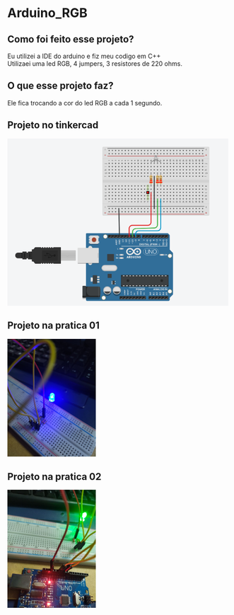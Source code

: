 # Arduino_RGB

## Como foi feito esse projeto?
Eu utilizei a IDE do arduino e fiz meu codigo em C++ <br>
Utilizaei uma led RGB, 4 jumpers, 3 resistores de 220 ohms.

## O que esse projeto faz?
Ele fica trocando a cor do led RGB a cada 1 segundo. <br>

## Projeto no tinkercad
<img src="https://github.com/Tiodevs/Arduino_RGB/blob/main/Projeto_digital.png?raw=true" width="500">

## Projeto na pratica 01
<img src="https://raw.githubusercontent.com/Tiodevs/Arduino_RGB/main/Led_RGB.jpeg" width="200">

## Projeto na pratica 02
<img src="https://raw.githubusercontent.com/Tiodevs/Arduino_RGB/main/Pinos_no_arduino.jpeg" width="200">
